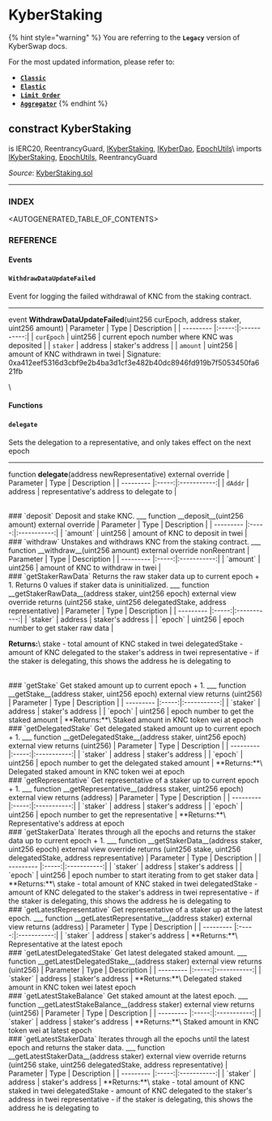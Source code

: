 # KyberStaking

{% hint style="warning" %}
You are referring to the **`Legacy`** version of KyberSwap docs.

For the most updated information, please refer to:

* [**`Classic`**](../../../../liquidity-solutions/kyberswap-classic/)
* [**`Elastic`**](../../../../liquidity-solutions/kyberswap-elastic/)
* [**`Limit Order`**](../../../../kyberswap-solutions/limit-order/)
* [**`Aggregator`**](../../../../kyberswap-solutions/kyberswap-aggregator/)
{% endhint %}

## constract KyberStaking

is IERC20, ReentrancyGuard, [IKyberStaking](https://docs.kyberswap.com/Legacy/api-abi/core-smart-contracts/api\_abi-ikyberstaking.md), [IKyberDao](https://docs.kyberswap.com/Legacy/api-abi/core-smart-contracts/api\_abi-ikyberdao.md), [EpochUtils](https://docs.kyberswap.com/Legacy/api-abi/core-smart-contracts/api\_abi-epochutils.md)\ imports [IKyberStaking](https://docs.kyberswap.com/Legacy/api-abi/core-smart-contracts/api\_abi-ikyberstaking.md), [EpochUtils](https://docs.kyberswap.com/Legacy/api-abi/core-smart-contracts/api\_abi-epochutils.md), ReentrancyGuard

_Source_: [KyberStaking.sol](https://github.com/KyberNetwork/smart-contracts/blob/master/contracts/sol6/Dao/KyberStaking.sol)

***

### INDEX[​](https://docs.kyberswap.com/Legacy/api-abi/core-smart-contracts/api\_abi-kyberstaking#index) <a href="#index" id="index"></a>

\<AUTOGENERATED\_TABLE\_OF\_CONTENTS>

### REFERENCE[​](https://docs.kyberswap.com/Legacy/api-abi/core-smart-contracts/api\_abi-kyberstaking#reference) <a href="#reference" id="reference"></a>

#### Events[​](https://docs.kyberswap.com/Legacy/api-abi/core-smart-contracts/api\_abi-kyberstaking#events) <a href="#events" id="events"></a>

#### `WithdrawDataUpdateFailed`[​](https://docs.kyberswap.com/Legacy/api-abi/core-smart-contracts/api\_abi-kyberstaking#withdrawdataupdatefailed) <a href="#withdrawdataupdatefailed" id="withdrawdataupdatefailed"></a>

Event for logging the failed withdrawal of KNC from the staking contract.

***

event **WithdrawDataUpdateFailed**(uint256 curEpoch, address staker, uint256 amount) | Parameter | Type | Description | | --------- |:-----:|:-----------:| | `curEpoch` | uint256 | current epoch number where KNC was deposited | | `staker` | address | staker's address | | `amount` | uint256 | amount of KNC withdrawn in twei | Signature: 0xa412eef5316d3cbf9e2b4ba3d1cf3e482b40dc8946fd919b7f5053450fa621fb

\


#### Functions[​](https://docs.kyberswap.com/Legacy/api-abi/core-smart-contracts/api\_abi-kyberstaking#functions) <a href="#functions" id="functions"></a>

#### `delegate`[​](https://docs.kyberswap.com/Legacy/api-abi/core-smart-contracts/api\_abi-kyberstaking#delegate) <a href="#delegate" id="delegate"></a>

Sets the delegation to a representative, and only takes effect on the next epoch

***

function **delegate**(address newRepresentative) external override | Parameter | Type | Description | | --------- |:-----:|:-----------:| | `dAddr` | address | representative's address to delegate to |

\
\### \`deposit\` Deposit and stake KNC. \_\_\_ function \_\_deposit\_\_(uint256 amount) external override | Parameter | Type | Description | | --------- |:-----:|:-----------:| | \`amount\` | uint256 | amount of KNC to deposit in twei |\
\### \`withdraw\` Unstakes and withdraws KNC from the staking contract. \_\_\_ function \_\_withdraw\_\_(uint256 amount) external override nonReentrant | Parameter | Type | Description | | --------- |:-----:|:-----------:| | \`amount\` | uint256 | amount of KNC to withdraw in twei |\
\### \`getStakerRawData\` Returns the raw staker data up to current epoch + 1. Returns 0 values if staker data is uninitialized. \_\_\_ function \_\_getStakerRawData\_\_(address staker, uint256 epoch) external view override returns (uint256 stake, uint256 delegatedStake, address representative) | Parameter | Type | Description | | --------- |:-----:|:-----------:| | \`staker\` | address | staker's address | | \`epoch\` | uint256 | epoch number to get staker raw data |

**Returns:**\ stake - total amount of KNC staked in twei delegatedStake - amount of KNC delegated to the staker's address in twei representative - if the staker is delegating, this shows the address he is delegating to

\
\### \`getStake\` Get staked amount up to current epoch + 1. \_\_\_ function \_\_getStake\_\_(address staker, uint256 epoch) external view returns (uint256) | Parameter | Type | Description | | --------- |:-----:|:-----------:| | \`staker\` | address | staker's address | | \`epoch\` | uint256 | epoch number to get the staked amount | \*\*Returns:\*\*\ Staked amount in KNC token wei at epoch\
\### \`getDelegatedStake\` Get delegated staked amount up to current epoch + 1. \_\_\_ function \_\_getDelegatedStake\_\_(address staker, uint256 epoch) external view returns (uint256) | Parameter | Type | Description | | --------- |:-----:|:-----------:| | \`staker\` | address | staker's address | | \`epoch\` | uint256 | epoch number to get the delegated staked amount | \*\*Returns:\*\*\ Delegated staked amount in KNC token wei at epoch\
\### \`getRepresentative\` Get representative of a staker up to current epoch + 1. \_\_\_ function \_\_getRepresentative\_\_(address staker, uint256 epoch) external view returns (address) | Parameter | Type | Description | | --------- |:-----:|:-----------:| | \`staker\` | address | staker's address | | \`epoch\` | uint256 | epoch number to get the representative | \*\*Returns:\*\*\ Representative's address at epoch\
\### \`getStakerData\` Iterates through all the epochs and returns the staker data up to current epoch + 1. \_\_\_ function \_\_getStakerData\_\_(address staker, uint256 epoch) external view override returns (uint256 stake, uint256 delegatedStake, address representative) | Parameter | Type | Description | | --------- |:-----:|:-----------:| | \`staker\` | address | staker's address | | \`epoch\` | uint256 | epoch number to start iterating from to get staker data | \*\*Returns:\*\*\ stake - total amount of KNC staked in twei delegatedStake - amount of KNC delegated to the staker's address in twei representative - if the staker is delegating, this shows the address he is delegating to\
\### \`getLatestRepresentative\` Get representative of a staker up at the latest epoch. \_\_\_ function \_\_getLatestRepresentative\_\_(address staker) external view returns (address) | Parameter | Type | Description | | --------- |:-----:|:-----------:| | \`staker\` | address | staker's address | \*\*Returns:\*\*\ Representative at the latest epoch\
\### \`getLatestDelegatedStake\` Get latest delegated staked amount. \_\_\_ function \_\_getLatestDelegatedStake\_\_(address staker) external view returns (uint256) | Parameter | Type | Description | | --------- |:-----:|:-----------:| | \`staker\` | address | staker's address | \*\*Returns:\*\*\ Delegated staked amount in KNC token wei latest epoch\
\### \`getLatestStakeBalance\` Get staked amount at the latest epoch. \_\_\_ function \_\_getLatestStakeBalance\_\_(address staker) external view returns (uint256) | Parameter | Type | Description | | --------- |:-----:|:-----------:| | \`staker\` | address | staker's address | \*\*Returns:\*\*\ Staked amount in KNC token wei at latest epoch\
\### \`getLatestStakerData\` Iterates through all the epochs until the latest epoch and returns the staker data. \_\_\_ function \_\_getLatestStakerData\_\_(address staker) external view override returns (uint256 stake, uint256 delegatedStake, address representative) | Parameter | Type | Description | | --------- |:-----:|:-----------:| | \`staker\` | address | staker's address | \*\*Returns:\*\*\ stake - total amount of KNC staked in twei delegatedStake - amount of KNC delegated to the staker's address in twei representative - if the staker is delegating, this shows the address he is delegating to
